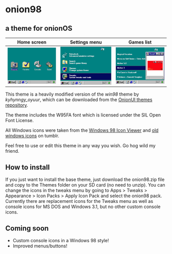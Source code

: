 # onion98
## a theme for onionOS

|         Home screen            |           Settings menu          |         Games list            |
| ------------------------------ | -------------------------------- | ----------------------------- |
| ![home screen](./preview1.png) | ![settings menu](./preview2.png) | ![games list](./preview3.png) |
  

This theme is a heavily modified version of the *win98* theme by _kyhynngy_oyuur_, which can be downloaded from the [OnionUI themes repository](https://github.com/OnionUI/Themes?tab=readme-ov-file).

The theme includes the W95FA font which is licensed under the SIL Open Font License.

All Windows icons were taken from the [Windows 98 Icon Viewer](https://win98icons.alexmeub.com/) and [old windows icons](https://oldwindowsicons.tumblr.com/) on tumblr. 

Feel free to use or edit this theme in any way you wish.  Go hog wild my friend.

## How to install
If you just want to install the base theme, just download the onion98.zip file and copy to the Themes folder on your SD card (no need to unzip).
You can change the icons in the tweaks menu by going to Apps > Tweaks > Appearance > Icon Packs > Apply Icon Pack and select the onion98 pack.
Currently there are replacement icons for the Tweaks menu as well as console icons for MS DOS and Windows 3.1, but no other custom console icons.

## Coming soon
- Custom console icons in a Windows 98 style!
- Improved menus/buttons!

